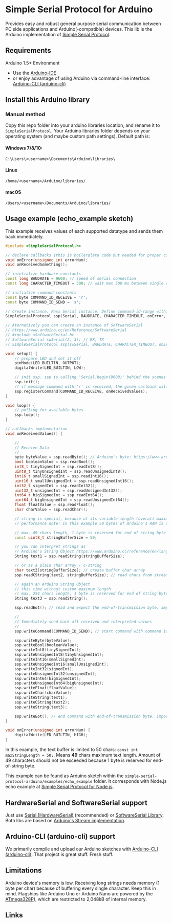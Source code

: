 # Simple Serial Protocol for Arduino
Provides easy and robust general purpose serial communication between PC side applications and 
Arduino(-compatible) devices. This lib is the Arduino implementation of [Simple Serial Protocol].

## Requirements
Arduino 1.5+ Environment
* Use the [Arduino-IDE]
* or enjoy advantage of using Arduino via command-line interface: [Arduino-CLI (arduino-cli)]

## Install this Arduino library
### Manual method
Copy this repo folder into your arduino libraries location, and rename it to `SimpleSerialProtocol`. 
Your Arduino libraries folder depends on your operating system (and maybe custom path settings). Default path is:
#### Windows 7/8/10:
`C:\Users\<username>\Documents\Arduino\libraries\`
#### Linux
`/home/<username>/Arduino/libraries/`
#### macOS
`/Users/<username>/Documents/Arduino/libraries/`

## Usage example (echo_example sketch)
This example receives values of each supported datatype and sends them back immediately. 

```c++
#include <SimpleSerialProtocol.h>

// declare callbacks (this is boilerplate code but needed for proper compilation of the sketch)
void onError(unsigned int errorNum);
void onReceivedSomething();

// inintialize hardware constants
const long BAUDRATE = 9600; // speed of serial connection
const long CHARACTER_TIMEOUT = 500; // wait max 500 ms between single chars to be received

// initialize command constants
const byte COMMAND_ID_RECEIVE = 'r';
const byte COMMAND_ID_SEND = 's';

// Create instance. Pass Serial instance. Define command-id-range within Simple Serial Protocol is listening (here: a - z)
SimpleSerialProtocol ssp(Serial, BAUDRATE, CHARACTER_TIMEOUT, onError, 'a', 'z'); // ASCII: 'a' - 'z' (26 byes of RAM is reserved)

// Aternatively you can create an instance of SoftwareSerial
// https://www.arduino.cc/en/Reference/SoftwareSerial
// #include <SoftwareSerial.h>
// SoftwareSerial swSerial(2, 3); // RX, TX
// SimpleSerialProtocol ssp(swSerial, BAUDRATE, CHARACTER_TIMEOUT, onError, 'a', 'z');

void setup() {
    // prepare LED and set it off
    pinMode(LED_BUILTIN, OUTPUT);
    digitalWrite(LED_BUILTIN, LOW);

    // init ssp. ssp is calling 'Serial.begin(9600)' behind the scenes
    ssp.init();
    // if message command with 'r' is received, the given callback will be called
    ssp.registerCommand(COMMAND_ID_RECEIVE, onReceivedValues);
}

void loop() {
    // polling for available bytes
    ssp.loop();
}

// callbacks implementation
void onReceivedValues() {

    //
    // Receive Data
    //
    byte byteValue = ssp.readByte(); // Arduino's byte: https://www.arduino.cc/reference/en/language/variables/data-types/byte/
    bool booleanValue = ssp.readBool();
    int8_t tinySignedInt = ssp.readInt8();
    uint8_t tinyUnsignedInt = ssp.readUnsignedInt8();
    int16_t smallSignedInt = ssp.readInt16();
    uint16_t smallUnsignedInt = ssp.readUnsignedInt16();
    int32_t signedInt = ssp.readInt32();
    uint32_t unsignedInt = ssp.readUnsignedInt32();
    int64_t bigSignedInt = ssp.readInt64();
    uint64_t bigUnsignedInt = ssp.readUnsignedInt64();
    float floatValue = ssp.readFloat();
    char charValue = ssp.readChar();

    // string is special, because of its variable length (overall maximum size is 255, means 254 characters text length)
    // performance note: in this example 50 bytes of Arduino's RAM is used - each time you read a string

    // max. 49 chars length, 1 byte is reserved for end of string byte
    const uint8_t stringBufferSize = 50;

    // you can interpret strings as
    // Arduino's String Object https://www.arduino.cc/reference/en/language/variables/data-types/stringobject/
    String text1 = ssp.readString(stringBufferSize);

    // or as a plain char array / c-string
    char text2[stringBufferSize]; // create buffer char array
    ssp.readCString(text2, stringBufferSize); // read chars from stream, fill buffer

    // again an Arduino String Object
    // this time without custom maximum length
    // max. 254 chars length, 1 byte is reserved for end of string byte
    String text3 = ssp.readString();

    ssp.readEot(); // read and expect the end-of-transmission byte. important, don't forget!

    //
    // Immediately send back all received and interpreted values
    //
    ssp.writeCommand(COMMAND_ID_SEND); // start command with command id

    ssp.writeByte(byteValue);
    ssp.writeBool(booleanValue);
    ssp.writeInt8(tinySignedInt);
    ssp.writeUnsignedInt8(tinyUnsignedInt);
    ssp.writeInt16(smallSignedInt);
    ssp.writeUnsignedInt16(smallUnsignedInt);
    ssp.writeInt32(signedInt);
    ssp.writeUnsignedInt32(unsignedInt);
    ssp.writeInt64(bigSignedInt);
    ssp.writeUnsignedInt64(bigUnsignedInt);
    ssp.writeFloat(floatValue);
    ssp.writeChar(charValue);
    ssp.writeString(text1);
    ssp.writeCString(text2);
    ssp.writeString(text3);

    ssp.writeEot(); // end command with end-of-transmission byte. important, don't forget!
}

void onError(unsigned int errorNum) {
    digitalWrite(LED_BUILTIN, HIGH);
}

```

In this example, the text buffer is limited to 50 chars: `const int maxStringLength = 50;`.
Means **49** chars maximum text length. 
Amount of 49 characters should not be exceeded because 
1 byte is reserved for end-of-string byte.

This example can be found as Arduino sketch within the `simple-serial-protocol-arduino/examples/echo_example` folder.
It corresponds with Node.js echo example at [Simple Serial Protocol for Node.js].

## HardwareSerial and SoftwareSerial support
Just use [Serial (HardwareSerial)] (recommended) or [SoftwareSerial Library].
Both libs are based on [Arduino's Stream implementation].

## Arduino-CLI (arduino-cli) support 
We primarily compile and upload our Arduino sketches with [Arduino-CLI (arduino-cli)].
That project is great stuff. Fresh stuff.

## Limitations
Arduino device's memory is low.
Receiving long strings needs memory (1 byte per char) because of buffering every single character. 
Keep this in mind.
Flagships like Arduino Uno or Arduino Nano are powered by the [ATmega328P]), 
which are restricted to 2,048kB of internal memory. 

## Links
[Simple Serial Protocol]:https://gitlab.com/yesbotics/simple-serial-protocol/simple-serial-protocol-docs
[Simple Serial Protocol for Node.js]:https://gitlab.com/yesbotics/simple-serial-protocol/simple-serial-protocol-node
[Serial (HardwareSerial)]:https://www.arduino.cc/reference/en/language/functions/communication/serial/
[SoftwareSerial Library]:https://www.arduino.cc/en/Reference/SoftwareSerial
[Arduino's Stream implementation]:https://www.arduino.cc/reference/en/language/functions/communication/stream/
[Arduino-IDE]:https://www.arduino.cc/en/main/software
[Arduino-CLI (arduino-cli)]:https://github.com/arduino/arduino-cli
[ATmega328P]:https://www.microchip.com/wwwproducts/en/ATmega328p

